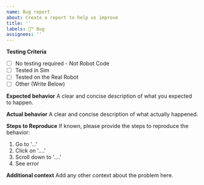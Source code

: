 ```yaml
---
name: Bug report
about: Create a report to help us improve
title: ''
labels: 🦟™ Bug
assignees: ''
---
```


**Testing Criteria**
<!-- Add a x into whatever square you want to be checked -->
- [ ] No testing required - Not Robot Code
- [ ] Tested in Sim
- [ ] Tested on the Real Robot
- [ ] Other (Write Below)

**Expected behavior**
A clear and concise description of what you expected to happen.

**Actual behavior**
A clear and concise description of what actually happened.

**Steps to Reproduce**
If known, please provide the steps to reproduce the behavior:
1. Go to '...'
2. Click on '....'
3. Scroll down to '....'
4. See error

**Additional context**
Add any other context about the problem here.
